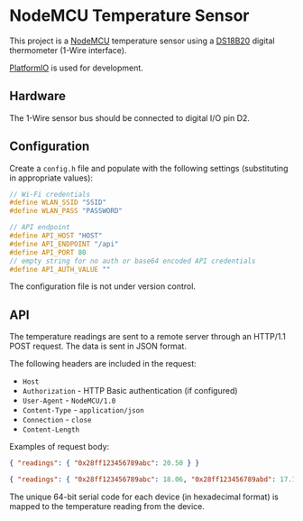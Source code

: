 # NodeMCU Temperature Sensor

This project is a [NodeMCU](http://www.nodemcu.com/index_en.html) temperature sensor using a [DS18B20](http://www.maximintegrated.com/en/products/analog/sensors-and-sensor-interface/DS18B20.html) digital thermometer (1-Wire interface).

[PlatformIO](http://platformio.org) is used for development.


## Hardware

The 1-Wire sensor bus should be connected to digital I/O pin D2.


## Configuration

Create a `config.h` file and populate with the following settings (substituting in appropriate values):

```cpp
// Wi-Fi credentials
#define WLAN_SSID "SSID"
#define WLAN_PASS "PASSWORD"

// API endpoint
#define API_HOST "HOST"
#define API_ENDPOINT "/api"
#define API_PORT 80
// empty string for no auth or base64 encoded API credentials
#define API_AUTH_VALUE ""
```

The configuration file is not under version control.


## API

The temperature readings are sent to a remote server through an HTTP/1.1 POST request. The data is sent in JSON format.

The following headers are included in the request:

* `Host`
* `Authorization` - HTTP Basic authentication (if configured)
* `User-Agent` - `NodeMCU/1.0`
* `Content-Type` - `application/json`
* `Connection` - `close`
* `Content-Length`

Examples of request body:

```json
{ "readings": { "0x28ff123456789abc": 20.50 } }
```

```json
{ "readings": { "0x28ff123456789abc": 18.06, "0x28ff123456789abd": 17.19 } }
```

The unique 64-bit serial code for each device (in hexadecimal format) is mapped to the temperature reading from the device.
